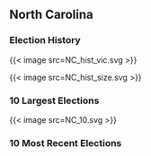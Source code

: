 ## North Carolina

### Election History
{{< image src=NC_hist_vic.svg >}}

{{< image src=NC_hist_size.svg >}}

### 10 Largest Elections
{{< image src=NC_10.svg >}}

### 10 Most Recent Elections

